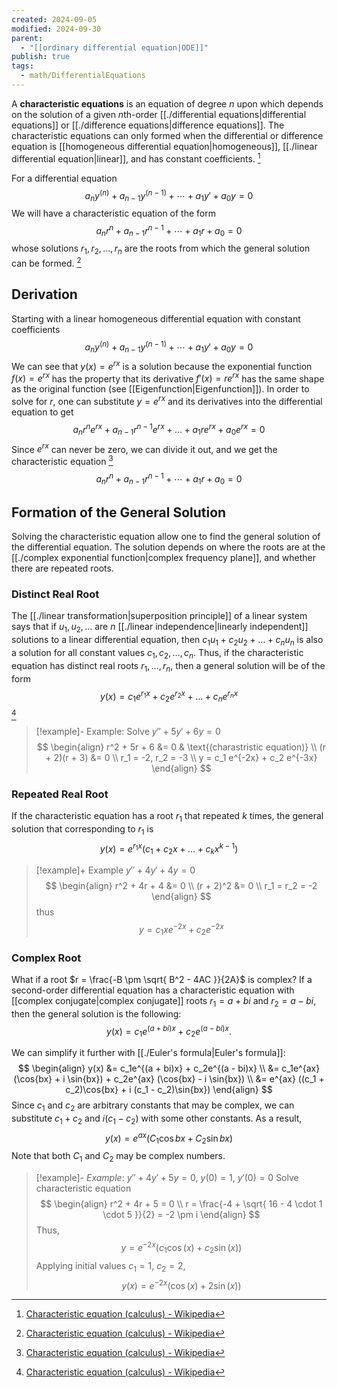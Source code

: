 ```yaml
---
created: 2024-09-05
modified: 2024-09-30
parent:
  - "[[ordinary differential equation|ODE]]"
publish: true
tags:
  - math/DifferentialEquations
---
```

A **characteristic equations** is an equation of degree $n$ upon which depends on the solution of a given $n$th-order [[./differential equations|differential equations]] or [[./difference equations|difference equations]]. The characteristic equations can only formed when the differential or difference equation is [[homogeneous differential equation|homogeneous]], [[./linear differential equation|linear]], and has constant coefficients. [^1]

For a differential equation
$$a_n y^{(n)} + a_{n-1} y^{(n-1)} + \cdots + a_1 y' + a_0 y = 0$$
We will have a characteristic equation of the form
$$
a_n r^{n} + a_{n-1} r^{n-1} + \cdots + a_1 r + a_0 = 0
$$
whose solutions $r_1, r_2, \dots, r_n$ are the roots from which the general solution can be formed. [^1]

## Derivation
Starting with a linear homogeneous differential equation with constant coefficients
$$a_n y^{(n)} + a_{n-1} y^{(n-1)} + \cdots + a_1 y' + a_0 y = 0$$
We can see that $y(x) = e^{rx}$ is a solution because the exponential function $f(x) = e^{rx}$ has the property that its derivative $f'(x) = r e^{rx}$ has the same shape as the original function (see [[Eigenfunction|Eigenfunction]]). In order to solve for $r$, one can substitute $y = e^{rx}$ and its derivatives into the differential equation to get
$$
a_n r^n e^{rx} + a_{n-1}r^{n-1}e^{rx} + \dots + a_1re^{rx} + a_0e^{rx} = 0
$$
Since $e^{rx}$ can never be zero, we can divide it out, and we get the characteristic equation [^1]
$$
a_n r^{n} + a_{n-1} r^{n-1} + \cdots + a_1 r + a_0 = 0
$$

## Formation of the General Solution
Solving the characteristic equation allow one to find the general solution of the differential equation. The solution depends on where the roots are at the [[./complex exponential function|complex frequency plane]], and whether there are repeated roots.

### Distinct Real Root
The [[./linear transformation|superposition principle]] of a linear system says that if $u_1, u_2, \dots$ are $n$ [[./linear independence|linearly independent]] solutions to a linear differential equation, then $c_1u_1 + c_2u_2 + \dots + c_nu_n$ is also a solution for all constant values $c_1, c_2, \dots, c_n$. Thus, if the characteristic equation has distinct real roots $r_1, \dots, r_n$, then a general solution will be of the form
$$
y(x) = c_1 e^{r_1x} + c_2 e^{r_2x} + \dots + c_n e^{r_nx}
$$
[^1]

> [!example]- Example: Solve $y'' + 5y' + 6y = 0$
> $$
\begin{align}
r^2 + 5r + 6 &= 0 & \text{(charastristic equation)} \\
(r + 2)(r + 3) &= 0 \\
r_1 = -2, r_2 = -3 \\
y = c_1 e^{-2x} + c_2 e^{-3x}
\end{align}
>$$

### Repeated Real Root
If the characteristic equation has a root $r_1$ that repeated $k$ times, the general solution that corresponding to $r_1$ is
$$
y(x) = e^{r_1 x} (c_1 + c_2 x + \dots + c_k x^{k-1})
$$

> [!example]+ Example $y'' + 4y' + 4y = 0$
> $$
\begin{align}
r^2 + 4r + 4 &= 0 \\
(r + 2)^2 &= 0 \\
r_1 = r_2 = -2
\end{align}
> $$
> thus
> $$
y = c_1 x e^{-2x} + c_2 e^{-2x}
> $$

### Complex Root
What if a root $r = \frac{-B \pm \sqrt{ B^2 - 4AC }}{2A}$ is complex? If a second-order differential equation has a characteristic equation with [[complex conjugate|complex conjugate]] roots $r_1 = a + bi$ and $r_2 = a - bi$, then the general solution is the following:
$$y(x) = c_1e^{(a + bi)x} + c_2e^{(a - bi)x}.$$

We can simplify it further with [[./Euler's formula|Euler's formula]]:
$$
\begin{align}
y(x) &= c_1e^{(a + bi)x} + c_2e^{(a - bi)x} \\
&= c_1e^{ax} (\cos{bx} + i \sin{bx}) + c_2e^{ax} (\cos{bx} - i \sin{bx}) \\
&=  e^{ax} ((c_1 + c_2)\cos{bx} + i (c_1 - c_2)\sin{bx})
\end{align}
$$
Since $c_1$ and $c_2$ are arbitrary constants that may be complex, we can substitute $c_1 + c_2$ and $i(c_1 - c_2)$ with some other constants. As a result,
$$
y(x) = e^{ax} (C_1\cos{bx} +  C_2\sin{bx})
$$
Note that both $C_1$ and $C_2$ may be complex numbers.

> [!example]- *Example*: $y'' + 4y' + 5y = 0,\ y(0) = 1,\ y'(0) = 0$
> Solve characteristic equation
> $$
\begin{align}
r^2 + 4r + 5 = 0 \\
r = \frac{-4 + \sqrt{ 16 - 4 \cdot 1 \cdot 5 }}{2} = -2 \pm i
\end{align}
> $$
> Thus,
> $$
y = e^{-2x}(c_1 \cos(x) + c_2 \sin(x))
> $$
> Applying initial values $c_1 = 1$, $c_2 = 2$,
> $$
y(x) = e^{-2x}(\cos(x) + 2 \sin(x))
> $$


[^1]: [Characteristic equation (calculus) - Wikipedia](https://en.wikipedia.org/wiki/Characteristic_equation_(calculus))